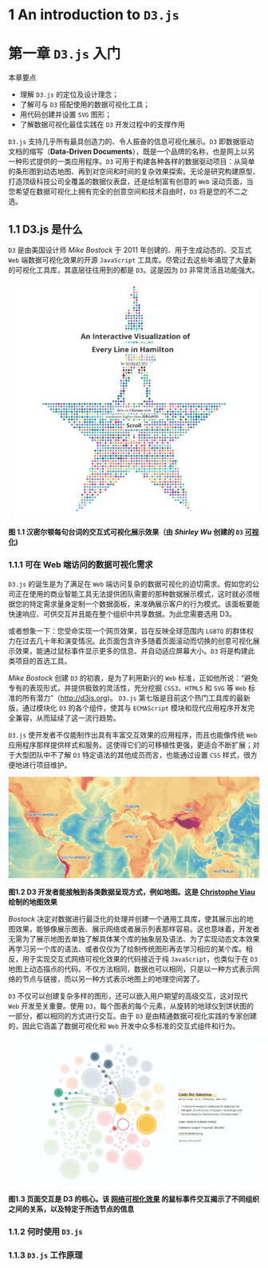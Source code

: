 # 1 An introduction to `D3.js`

# 第一章 `D3.js` 入门



本章要点

- 理解 `D3.js` 的定位及设计理念；
- 了解可与 `D3` 搭配使用的数据可视化工具；
- 用代码创建并设置 `SVG` 图形；
- 了解数据可视化最佳实践在 `D3` 开发过程中的支撑作用



`D3.js` 支持几乎所有最具创造力的、令人振奋的信息可视化展示。`D3` 即数据驱动文档的缩写（**Data-Driven Documents**），既是一个品牌的名称，也是网上以另一种形式提供的一类应用程序。`D3` 可用于构建各种各样的数据驱动项目：从简单的条形图到动态地图、再到对空间和时间的复杂效果探索。无论是研究构建原型、打造顶级科技公司全覆盖的数据仪表盘，还是绘制富有创意的 `Web` 滚动页面，当您希望在数据可视化上拥有完全的创意空间和技术自由时，`D3` 将是您的不二之选。



## 1.1 D3.js 是什么

`D3` 是由美国设计师 *Mike Bostock* 于 2011 年创建的、用于生成动态的、交互式 `Web` 端数据可视化效果的开源 `JavaScript` 工具库。尽管过去这些年涌现了大量新的可视化工具库，其底层往往用到的都是 `D3`。这是因为 `D3` 非常灵活且功能强大。



![every line in Hamilton](assets/1-1.png)

**图 1.1 汉密尔顿每句台词的交互式可视化展示效果（由 *Shirley Wu* 创建的 `D3` [可视化](https://pudding.cool/2017/03/hamilton))**



### 1.1.1 可在 Web 端访问的数据可视化需求

`D3.js` 的诞生是为了满足在 `Web` 端访问复杂的数据可视化的迫切需求。假如您的公司正在使用的商业智能工具无法提供团队需要的那种数据展示模式，这时就必须根据您的特定需求量身定制一个数据面板，来准确展示客户的行为模式。该面板要能快速响应、可供交互并且能在整个组织中共享数据。为此您需要选用 D3。

或者想象一下：您受命实现一个网页效果，旨在反映全球范围内 `LGBTQ` 的群体权力在过去几十年和演变情况。此页面包含许多随着页面滚动而切换的创意可视化展示效果，能通过鼠标事件显示更多的信息、并自动适应屏幕大小。`D3` 将是构建此类项目的首选工具。

*Mike Bostock* 创建 `D3` 的初衷，是为了利用新兴的 `Web` 标准，正如他所说：“避免专有的表现形式，并提供极致的灵活性，充分挖掘 `CSS3`、`HTML5` 和 `SVG` 等 `Web` 标准的所有潜力”（http://d3js.org)。 `D3.js` 第七版是目前这个热门工具库的最新版，通过模块化 `D3` 的各个组件，使其与 `ECMAScript` 模块和现代应用程序开发完全兼容，从而延续了这一流行趋势。

`D3.js` 使开发者不仅能制作出具有丰富交互效果的应用程序，而且也能像传统 `Web` 应用程序那样提供样式和服务。这使得它们的可移植性更强，更适合不断扩展；对于大型团队中不了解 `D3` 特定语法的其他成员而言，也能通过设置 `CSS` 样式，很方便地进行项目维护。



![map representation with D3](assets/1-2.png)

**图1.2 D3 开发者能接触到各类数据呈现方式，例如地图。这是 [Christophe Viau](https://christopheviau.com/) 绘制的地图效果**



*Bostock* 决定对数据进行最泛化的处理并创建一个通用工具库，使其展示出的地图效果，能够像展示图表、展示网络或者展示列表那样容易。这也意味着，开发者无需为了展示地图去单独了解具体某个库的抽象层及语法、为了实现动态文本效果再学习另一个库的语法、或者仅仅为了绘制传统图形再去学习相应的某个库。相反，用于实现交互式网络可视化效果的代码接近于纯 `JavaScript`，也类似于在 `D3` 地图上动态描点的代码。不仅方法相同，数据也可以相同，只是以一种方式表示网络的节点与链接，而以另一种方式表示地图上的地理空间罢了。

`D3` 不仅可以创建复杂多样的图形，还可以嵌入用户期望的高级交互，这对现代 `Web` 开发至关重要。使用 `D3`，每个图表的每个元素，从旋转的地球仪到饼状图的一部分，都以相同的方式进行交互。由于 `D3` 是由精通数据可视化实践的专家创建的，因此它涵盖了数据可视化和 `Web` 开发中众多标准的交互式组件和行为。



![network visualization](assets/1-3.png)

**图1.3 页面交互是 D3 的核心。该 [网络可视化效果](https://amdufour.github.io/organizations-against-polarization) 的鼠标事件交互揭示了不同组织之间的关系，以及特定于所选节点的信息**



### 1.1.2 何时使用 `D3.js`





### 1.1.3 `D3.js` 工作原理